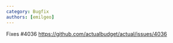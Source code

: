 ```yaml
---
category: Bugfix
authors: [emilgeo]
---
```


Fixes #4036 https://github.com/actualbudget/actual/issues/4036
